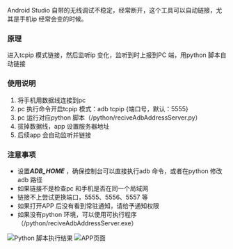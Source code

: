 Android Studio 自带的无线调试不稳定，经常断开，这个工具可以自动链接，尤其是手机ip 经常会变的时候。

### 原理
进入tcpip 模式链接，然后监听ip 变化，监听到时上报到PC 端，用python 脚本自动链接

### 使用说明
1. 将手机用数据线连接到pc
2. pc 执行命令开启tcpip 模式：adb tcpip {端口号，默认：5555}
3. pc 运行对应python 脚本（/python/reciveAdbAddressServer.py）
4. 拔掉数据线，app 设置服务器地址
5. 后续app 会自动监听并链接

### 注意事项
* 设置***ADB_HOME*** ，确保控制台可以直接执行adb 命令，或者在python 修改adb 路径
* 如果链接不是检查pc 和手机是否在同一个局域网
* 链接不上尝试更换端口，5555、5556、5557 等
* 如果打开APP 后没有看到常驻通知，请给予通知权限
* 如果没有python 环境，可以使用可执行程序（/python/reciveAdbAddressServer.exe）

![Python 脚本执行结果](https://user-images.githubusercontent.com/8444080/233301794-43ced28f-3516-4694-84ab-9366d8b1eb7a.png)
![APP页面](https://user-images.githubusercontent.com/8444080/233302137-1868e0c7-86c0-4ad1-abfb-b15369700e48.jpg)
